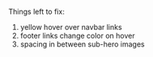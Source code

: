 Things left to fix: 
  1. yellow hover over navbar links
  2. footer links change color on hover
  3. spacing in between sub-hero images
